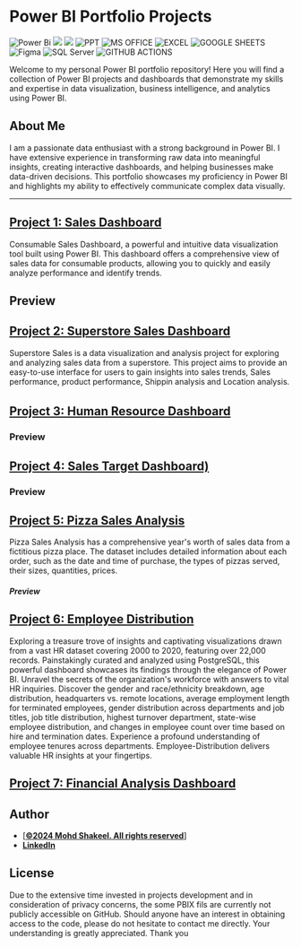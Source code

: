 # Power BI Portfolio Projects
![Power Bi](https://img.shields.io/badge/power_bi-F2C811?style=for-the-badge&logo=powerbi&logoColor=black)
![](https://img.shields.io/badge/MySQL-00000F?style=for-the-badge&logo=mysql&logoColor=white)
![](https://img.shields.io/badge/Tableau-E97627?style=for-the-badge&logo=Tableau&logoColor=white)
![PPT](https://img.shields.io/badge/Microsoft_PowerPoint-B7472A?style=for-the-badge&logo=microsoft-powerpoint&logoColor=white)
![MS OFFICE](https://img.shields.io/badge/Microsoft_Office-D83B01?style=for-the-badge&logo=microsoft-office&logoColor=white)
![EXCEL](https://img.shields.io/badge/Microsoft_Excel-217346?style=for-the-badge&logo=microsoft-excel&logoColor=white)
![GOOGLE SHEETS](https://img.shields.io/badge/Google%20Sheets-34A853?style=for-the-badge&logo=google-sheets&logoColor=white)
![Figma](https://img.shields.io/badge/Figma-F24E1E?style=for-the-badge&logo=figma&logoColor=white)
![SQL Server](https://img.shields.io/badge/Microsoft_SQL_Server-CC2927?style=for-the-badge&logo=microsoft-sql-server&logoColor=white)
![GITHUB ACTIONS](https://img.shields.io/badge/Github%20Actions-282a2e?style=for-the-badge&logo=githubactions&logoColor=367cfe)




Welcome to my personal Power BI portfolio repository! Here you will find a collection of Power BI projects and dashboards that demonstrate my skills and expertise in data visualization, business intelligence, and analytics using Power BI.

## About Me
I am a passionate data enthusiast with a strong background in Power BI. I have extensive experience in transforming raw data into meaningful insights, creating interactive dashboards, and helping businesses make data-driven decisions. This portfolio showcases my proficiency in Power BI and highlights my ability to effectively communicate complex data visually.

---
## [Project 1: Sales Dashboard]()

Consumable Sales Dashboard, a powerful and intuitive data visualization tool built using Power BI. This dashboard offers a comprehensive view of sales data for consumable products, allowing you to quickly and easily analyze performance and identify trends.
## Preview


## [Project 2: Superstore Sales Dashboard]()

Superstore Sales is a data visualization and analysis project for exploring and analyzing sales data from a superstore. This project aims to provide an easy-to-use interface for users to gain insights into sales trends, Sales performance, product performance, Shippin analysis and Location analysis. 
######




## [Project 3: Human Resource Dashboard](https://app.powerbi.com/view?r=eyJrIjoiNWU0NGYxMWQtYzkwMS00NDVhLWE1OGMtMDBiYWI3Y2FhMzEyIiwidCI6IjBiMGYyNTk2LWM2ZGMtNGM4Yy05ZGU4LTUxYTNkODAzZWVhNCJ9)

### Preview



## [Project 4: Sales Target Dashboard)]()

### Preview



## [Project 5: Pizza Sales Analysis]()

Pizza Sales Analysis has a comprehensive year's worth of sales data from a fictitious pizza place. The dataset includes detailed information about each order, such as the date and time of purchase, the types of pizzas served, their sizes, quantities, prices.
##### Preview


## [Project 6: Employee Distribution](https://app.powerbi.com/view?r=eyJrIjoiMTU3NDEwZWMtY2FjNC00ZmVlLWFlNWUtMGUyNDUzYjRkOTI2IiwidCI6IjBiMGYyNTk2LWM2ZGMtNGM4Yy05ZGU4LTUxYTNkODAzZWVhNCJ9)

Exploring a treasure trove of insights and captivating visualizations drawn from a vast HR dataset covering 2000 to 2020, featuring over 22,000 records. Painstakingly curated and analyzed using PostgreSQL, this powerful dashboard showcases its findings through the elegance of Power BI. Unravel the secrets of the organization's workforce with answers to vital HR inquiries. Discover the gender and race/ethnicity breakdown, age distribution, headquarters vs. remote locations, average employment length for terminated employees, gender distribution across departments and job titles, job title distribution, highest turnover department, state-wise employee distribution, and changes in employee count over time based on hire and termination dates. Experience a profound understanding of employee tenures across departments. Employee-Distribution delivers valuable HR insights at your fingertips.



## [Project 7: Financial Analysis Dashboard]()




## Author
- [<ins><b>©2024 Mohd Shakeel. All rights reserved</b></ins>]
- <b>[LinkedIn](https://www.linkedin.com/in/mohammad-shakeel-02706729)</b>

  
## License
Due to the extensive time invested in projects development and in consideration of privacy concerns, the some PBIX fils are currently not publicly accessible on GitHub. Should anyone have an interest in obtaining access to the code, please do not hesitate to contact me directly. Your understanding is greatly appreciated. Thank you

 
 
